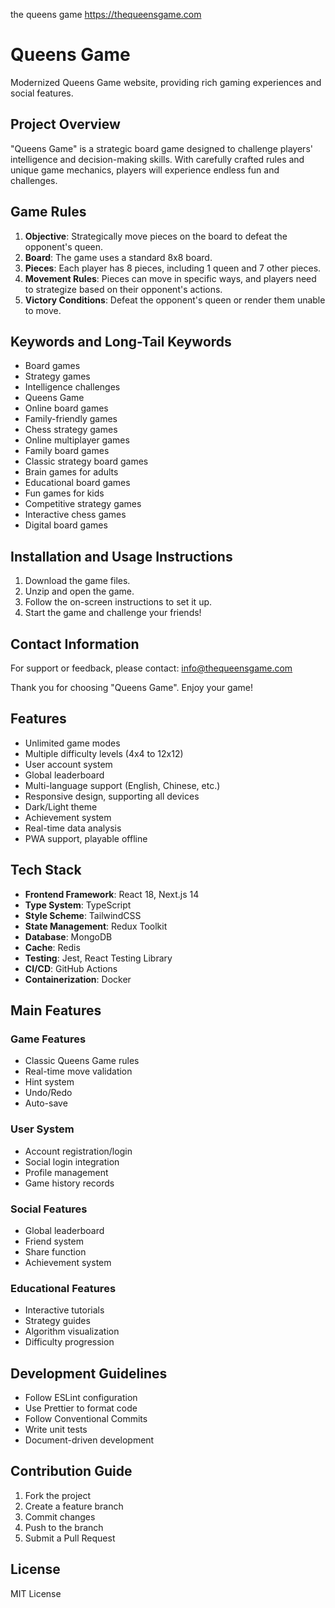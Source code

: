 
the queens game
https://thequeensgame.com

# Queens Game

Modernized Queens Game website, providing rich gaming experiences and social features.

## Project Overview
"Queens Game" is a strategic board game designed to challenge players' intelligence and decision-making skills. With carefully crafted rules and unique game mechanics, players will experience endless fun and challenges.

## Game Rules
1. **Objective**: Strategically move pieces on the board to defeat the opponent's queen.
2. **Board**: The game uses a standard 8x8 board.
3. **Pieces**: Each player has 8 pieces, including 1 queen and 7 other pieces.
4. **Movement Rules**: Pieces can move in specific ways, and players need to strategize based on their opponent's actions.
5. **Victory Conditions**: Defeat the opponent's queen or render them unable to move.

## Keywords and Long-Tail Keywords
- Board games
- Strategy games
- Intelligence challenges
- Queens Game
- Online board games
- Family-friendly games
- Chess strategy games
- Online multiplayer games
- Family board games
- Classic strategy board games
- Brain games for adults
- Educational board games
- Fun games for kids
- Competitive strategy games
- Interactive chess games
- Digital board games

## Installation and Usage Instructions
1. Download the game files.
2. Unzip and open the game.
3. Follow the on-screen instructions to set it up.
4. Start the game and challenge your friends!

## Contact Information
For support or feedback, please contact: [info@thequeensgame.com](mailto:info@thequeensgame.com) 

Thank you for choosing "Queens Game". Enjoy your game!

## Features

- Unlimited game modes
- Multiple difficulty levels (4x4 to 12x12)
- User account system
- Global leaderboard
- Multi-language support (English, Chinese, etc.)
- Responsive design, supporting all devices
- Dark/Light theme
- Achievement system
- Real-time data analysis
- PWA support, playable offline

## Tech Stack

- **Frontend Framework**: React 18, Next.js 14
- **Type System**: TypeScript
- **Style Scheme**: TailwindCSS
- **State Management**: Redux Toolkit
- **Database**: MongoDB
- **Cache**: Redis
- **Testing**: Jest, React Testing Library
- **CI/CD**: GitHub Actions
- **Containerization**: Docker


## Main Features

### Game Features
- Classic Queens Game rules
- Real-time move validation
- Hint system
- Undo/Redo
- Auto-save

### User System
- Account registration/login
- Social login integration
- Profile management
- Game history records

### Social Features
- Global leaderboard
- Friend system
- Share function
- Achievement system

### Educational Features
- Interactive tutorials
- Strategy guides
- Algorithm visualization
- Difficulty progression

## Development Guidelines

- Follow ESLint configuration
- Use Prettier to format code
- Follow Conventional Commits
- Write unit tests
- Document-driven development

## Contribution Guide

1. Fork the project
2. Create a feature branch
3. Commit changes
4. Push to the branch
5. Submit a Pull Request

## License

MIT License
